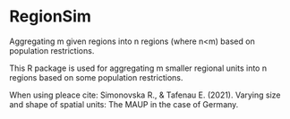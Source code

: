 # RegionSim

Aggregating m given regions into n regions (where n<m) based on population restrictions.

This R package is used for aggregating m smaller regional units  into n regions based on some population restrictions.

When using pleace cite: Simonovska R., & Tafenau E. (2021). Varying size and shape of spatial units: The MAUP in the case of Germany.
